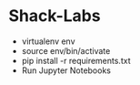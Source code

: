# Shack-Labs

  - virtualenv env
  - source env/bin/activate
  - pip install -r requirements.txt
  - Run Jupyter Notebooks

